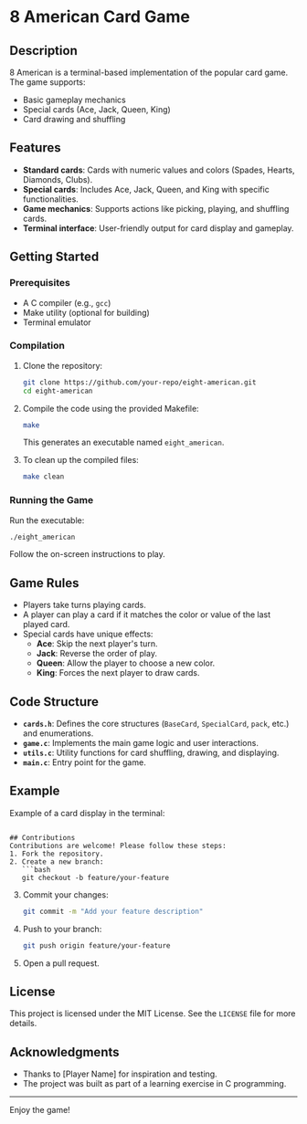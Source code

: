 # 8 American Card Game

## Description
8 American is a terminal-based implementation of the popular card game. The game supports:
- Basic gameplay mechanics
- Special cards (Ace, Jack, Queen, King)
- Card drawing and shuffling

## Features
- **Standard cards**: Cards with numeric values and colors (Spades, Hearts, Diamonds, Clubs).
- **Special cards**: Includes Ace, Jack, Queen, and King with specific functionalities.
- **Game mechanics**: Supports actions like picking, playing, and shuffling cards.
- **Terminal interface**: User-friendly output for card display and gameplay.

## Getting Started

### Prerequisites
- A C compiler (e.g., `gcc`)
- Make utility (optional for building)
- Terminal emulator

### Compilation
1. Clone the repository:
   ```bash
   git clone https://github.com/your-repo/eight-american.git
   cd eight-american
   ```
2. Compile the code using the provided Makefile:
   ```bash
   make
   ```
   This generates an executable named `eight_american`.

3. To clean up the compiled files:
   ```bash
   make clean
   ```

### Running the Game
Run the executable:
```bash
./eight_american
```
Follow the on-screen instructions to play.

## Game Rules
- Players take turns playing cards.
- A player can play a card if it matches the color or value of the last played card.
- Special cards have unique effects:
  - **Ace**: Skip the next player's turn.
  - **Jack**: Reverse the order of play.
  - **Queen**: Allow the player to choose a new color.
  - **King**: Forces the next player to draw cards.

## Code Structure
- **`cards.h`**: Defines the core structures (`BaseCard`, `SpecialCard`, `pack`, etc.) and enumerations.
- **`game.c`**: Implements the main game logic and user interactions.
- **`utils.c`**: Utility functions for card shuffling, drawing, and displaying.
- **`main.c`**: Entry point for the game.

## Example
Example of a card display in the terminal:

```

## Contributions
Contributions are welcome! Please follow these steps:
1. Fork the repository.
2. Create a new branch:
   ```bash
   git checkout -b feature/your-feature
   ```
3. Commit your changes:
   ```bash
   git commit -m "Add your feature description"
   ```
4. Push to your branch:
   ```bash
   git push origin feature/your-feature
   ```
5. Open a pull request.

## License
This project is licensed under the MIT License. See the `LICENSE` file for more details.

## Acknowledgments
- Thanks to [Player Name] for inspiration and testing.
- The project was built as part of a learning exercise in C programming.

---
Enjoy the game!
